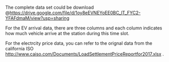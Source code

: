 The complete data set could be download @https://drive.google.com/file/d/1oy8eEVNEYoEE0BC_lT_FYC2-YFAFdmaM/view?usp=sharing

For the EV arrival data, there are three columns and each column indicates how much vehicle arrive at the station during this time slot. 

For the electrcity price data, you can refer to the orignal data from the california ISO http://www.caiso.com/Documents/LoadSettlementPriceReportfor2017.xlsx .
